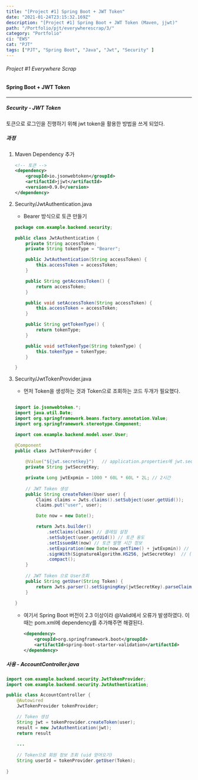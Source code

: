 ```yaml
---
title: "[Project #1] Spring Boot + JWT Token"
date: "2021-01-24T23:15:32.169Z"
description: "[Project #1] Spring Boot + JWT Token (Maven, jjwt)"
path: "/Portfolio/pjt/everywherescrap/3/"
category: "Portfolio"
ci: "EWS"
cat: "PJT"
tags: ["PJT", "Spring Boot", "Java", "Jwt", "Security" ]
---
```




###### Project #1 Everywhere Scrap

#### Spring Boot + JWT Token

<hr />

##### Security - JWT Token 

 토큰으로 로그인을 진행하기 위해 jwt token을 활용한 방법을 쓰게 되었다.



##### 과정

1. Maven Dependency 추가

   ```xml
   <!-- 토큰 -->
   <dependency>
       <groupId>io.jsonwebtoken</groupId>
       <artifactId>jjwt</artifactId>
       <version>0.9.0</version>
   </dependency>
   ```

2. Security/JwtAuthentication.java

   * Bearer 방식으로 토큰 만들기

   ```java
   package com.example.backend.security;
   
   public class JwtAuthentication {
       private String accessToken;
       private String tokenType = "Bearer";
   
       public JwtAuthentication(String accessToken) {
           this.accessToken = accessToken;
       }
   
       public String getAccessToken() {
           return accessToken;
       }
   
       public void setAccessToken(String accessToken) {
           this.accessToken = accessToken;
       }
   
       public String getTokenType() {
           return tokenType;
       }
   
       public void setTokenType(String tokenType) {
           this.tokenType = tokenType;
       }
   
   }
   ```

3. Security/JwtTokenProvider.java

   * 먼저 Token을 생성하는 것과 Token으로 조회하는 코드 두개가 필요했다.

   ```java
   
   import io.jsonwebtoken.*;
   import java.util.Date;
   import org.springframework.beans.factory.annotation.Value;
   import org.springframework.stereotype.Component;
   
   import com.example.backend.model.user.User;
   
   @Component
   public class JwtTokenProvider {
       
       @Value("${jwt.secretkey}")	// application.properties에 jwt.secreatKey= 로 저장
       private String jwtSecretKey; 
   
       private Long jwtExpmin = 1000 * 60L * 60L * 2L; // 2시간
       
       // JWT Token 생성
       public String createToken(User user) {
           Claims claims = Jwts.claims().setSubject(user.getUid());
           claims.put("user", user);
   
           Date now = new Date();
   
           return Jwts.builder()
               .setClaims(claims) // 클레임 설정
               .setSubject(user.getUid()) // 토큰 용도
               .setIssuedAt(now) // 토큰 발행 시간 정보
               .setExpiration(new Date(now.getTime() + jwtExpmin)) // TOKEN 유효기간 설정
               .signWith(SignatureAlgorithm.HS256, jwtSecretKey)  // (암호화 알고리즘, secret값)
               .compact();
       }
       
       // JWT Token 으로 User조회
       public String getUser(String Token) {
           return Jwts.parser().setSigningKey(jwtSecretKey).parseClaimsJws(Token).getBody().getSubject();
       }
       
   }
   ```

   * 여기서 Spring Boot 버전이 2.3 이상이라 @Valid에서 오류가 발생하였다. 이때는 pom.xml에 dependency를 추가해주면 해결된다.

     ```xml
     <dependency>
         <groupId>org.springframework.boot</groupId>
         <artifactId>spring-boot-starter-validation</artifactId>
     </dependency>
     ```

     



##### 사용 - AccountController.java

```java
import com.example.backend.security.JwtTokenProvider;
import com.example.backend.security.JwtAuthentication;

public class AccountController {
    @Autowired
    JwtTokenProvider tokenProvider;

    // Token 생성
    String jwt = tokenProvider.createToken(user);
    result = new JwtAuthentication(jwt);
    return result
    
    ...    
    
    // Token으로 회원 정보 조회 (uid 얻어오기)
    String userId = tokenProvider.getUser(Token);
    
}
```

